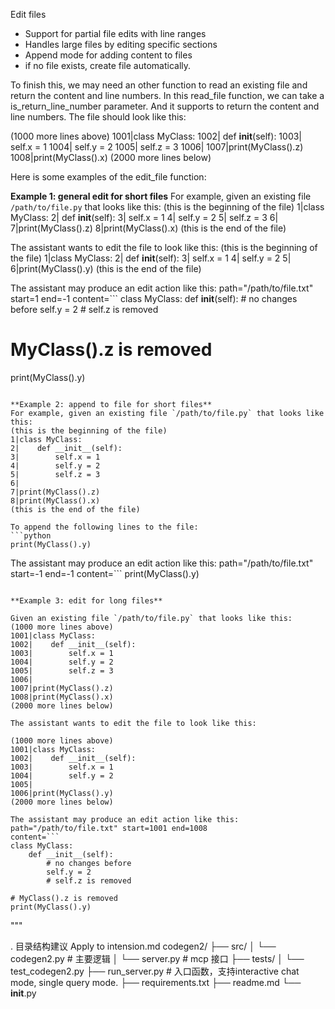 Edit files
- Support for partial file edits with line ranges
- Handles large files by editing specific sections
- Append mode for adding content to files
- if no file exists, create file automatically. 

To finish this,  we may need an other function to read an existing file and return the content and line numbers. In this read_file function, we can take a is_return_line_number parameter. And it supports to return the content and line numbers. The file should look like this:

(1000 more lines above)
1001|class MyClass:
1002|    def __init__(self):
1003|        self.x = 1
1004|        self.y = 2
1005|        self.z = 3
1006|
1007|print(MyClass().z)
1008|print(MyClass().x)
(2000 more lines below)


Here is some examples of the edit_file function:


**Example 1: general edit for short files**
For example, given an existing file `/path/to/file.py` that looks like this:
(this is the beginning of the file)
1|class MyClass:
2|    def __init__(self):
3|        self.x = 1
4|        self.y = 2
5|        self.z = 3
6|
7|print(MyClass().z)
8|print(MyClass().x)
(this is the end of the file)

The assistant wants to edit the file to look like this:
(this is the beginning of the file)
1|class MyClass:
2|    def __init__(self):
3|        self.x = 1
4|        self.y = 2
5|
6|print(MyClass().y)
(this is the end of the file)

The assistant may produce an edit action like this:
path="/path/to/file.txt" start=1 end=-1
content=```
class MyClass:
    def __init__(self):
        # no changes before
        self.y = 2
        # self.z is removed

# MyClass().z is removed
print(MyClass().y)
```

**Example 2: append to file for short files**
For example, given an existing file `/path/to/file.py` that looks like this:
(this is the beginning of the file)
1|class MyClass:
2|    def __init__(self):
3|        self.x = 1
4|        self.y = 2
5|        self.z = 3
6|
7|print(MyClass().z)
8|print(MyClass().x)
(this is the end of the file)

To append the following lines to the file:
```python
print(MyClass().y)
```

The assistant may produce an edit action like this:
path="/path/to/file.txt" start=-1 end=-1
content=```
print(MyClass().y)
```

**Example 3: edit for long files**

Given an existing file `/path/to/file.py` that looks like this:
(1000 more lines above)
1001|class MyClass:
1002|    def __init__(self):
1003|        self.x = 1
1004|        self.y = 2
1005|        self.z = 3
1006|
1007|print(MyClass().z)
1008|print(MyClass().x)
(2000 more lines below)

The assistant wants to edit the file to look like this:

(1000 more lines above)
1001|class MyClass:
1002|    def __init__(self):
1003|        self.x = 1
1004|        self.y = 2
1005|
1006|print(MyClass().y)
(2000 more lines below)

The assistant may produce an edit action like this:
path="/path/to/file.txt" start=1001 end=1008
content=```
class MyClass:
    def __init__(self):
        # no changes before
        self.y = 2
        # self.z is removed

# MyClass().z is removed
print(MyClass().y)
```
"""


. 目录结构建议
Apply to intension.md
codegen2/
├── src/
│   └── codegen2.py   # 主要逻辑
│   └── server.py   # mcp 接口
├── tests/
│   └── test_codegen2.py
├── run_server.py     # 入口函数，支持interactive chat mode, single query mode.
├── requirements.txt
├── readme.md
└── __init__.py
